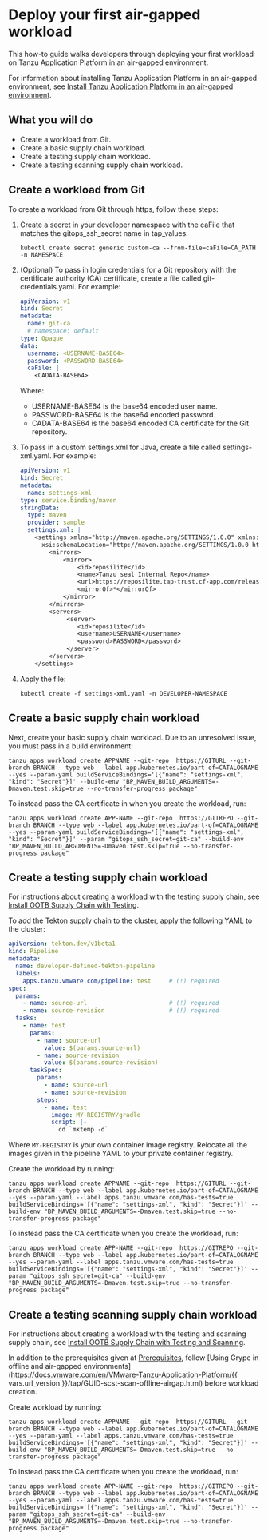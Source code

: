 # Deploy your first air-gapped workload

This how-to guide walks developers through deploying your first workload on Tanzu Application Platform in an air-gapped environment.

For information about installing Tanzu Application Platform in an air-gapped environment, see [Install Tanzu Application Platform in an air-gapped environment](../install-air-gap.md).

## <a id="you-will"></a>What you will do

- Create a workload from Git.
- Create a basic supply chain workload.
- Create a testing supply chain workload.
- Create a testing scanning supply chain workload.

## <a id="create-workload"></a>Create a workload from Git

To create a workload from Git through https, follow these steps:

1. Create a secret in your developer namespace with the caFile that matches the gitops_ssh_secret name in tap_values:

    ```console
    kubectl create secret generic custom-ca --from-file=caFile=CA_PATH -n NAMESPACE
    ```

2. (Optional) To pass in  login credentials for a Git repository with the certificate authority (CA) certificate, create a file called git-credentials.yaml. For example:

    ```yaml
    apiVersion: v1
    kind: Secret
    metadata:
      name: git-ca
      # namespace: default
    type: Opaque
    data:
      username: <USERNAME-BASE64>
      password: <PASSWORD-BASE64>
      caFile: |
        <CADATA-BASE64>
    ```

    Where:
    - USERNAME-BASE64 is the base64 encoded user name.
    - PASSWORD-BASE64 is the base64 encoded password.
    - CADATA-BASE64 is the base64 encoded CA certificate for the
    Git repository.

3. To pass in a custom settings.xml for Java, create a file called settings-xml.yaml. For example:

   ```yaml
   apiVersion: v1
   kind: Secret
   metadata:
     name: settings-xml
   type: service.binding/maven
   stringData:
     type: maven
     provider: sample
     settings.xml: |
       <settings xmlns="http://maven.apache.org/SETTINGS/1.0.0" xmlns:xsi="http://www.w3.org/2001/XMLSchema-instance"
         xsi:schemaLocation="http://maven.apache.org/SETTINGS/1.0.0 https://maven.apache.org/xsd/settings-1.0.0.xsd">
           <mirrors>
               <mirror>
                   <id>reposilite</id>
                   <name>Tanzu seal Internal Repo</name>
                   <url>https://reposilite.tap-trust.cf-app.com/releases</url>
                   <mirrorOf>*</mirrorOf>
               </mirror>
           </mirrors>
           <servers>
                <server>
                   <id>reposilite</id>
                   <username>USERNAME</username>
                   <password>PASSWORD</password>
                </server>
           </servers>
       </settings>
   ```

4. Apply the file:

   ```console
   kubectl create -f settings-xml.yaml -n DEVELOPER-NAMESPACE
   ```


## <a id="create-basic-wkload"></a>Create a basic supply chain workload

Next, create your basic supply chain workload. Due to an unresolved issue, you must pass in a build environment:

```console
tanzu apps workload create APPNAME --git-repo  https://GITURL --git-branch BRANCH --type web --label app.kubernetes.io/part-of=CATALOGNAME --yes --param-yaml buildServiceBindings='[{"name": "settings-xml", "kind": "Secret"}]' --build-env "BP_MAVEN_BUILD_ARGUMENTS=-Dmaven.test.skip=true --no-transfer-progress package"
```

To instead pass the CA certificate in when you create the workload, run:

```console
tanzu apps workload create APP-NAME --git-repo  https://GITREPO --git-branch BRANCH --type web --label app.kubernetes.io/part-of=CATALOGNAME --yes --param-yaml buildServiceBindings='[{"name": "settings-xml", "kind": "Secret"}]' --param "gitops_ssh_secret=git-ca" --build-env "BP_MAVEN_BUILD_ARGUMENTS=-Dmaven.test.skip=true --no-transfer-progress package"
```

## <a id="create-test-wkload"></a>Create a testing supply chain workload

For instructions about creating a workload with the testing supply chain, see [Install OOTB Supply Chain with Testing](add-test-and-security.hbs.md).

To add the Tekton supply chain to the cluster, apply the following YAML to the cluster:

```yaml
apiVersion: tekton.dev/v1beta1
kind: Pipeline
metadata:
  name: developer-defined-tekton-pipeline
  labels:
    apps.tanzu.vmware.com/pipeline: test     # (!) required
spec:
  params:
    - name: source-url                       # (!) required
    - name: source-revision                  # (!) required
  tasks:
    - name: test
      params:
        - name: source-url
          value: $(params.source-url)
        - name: source-revision
          value: $(params.source-revision)
      taskSpec:
        params:
          - name: source-url
          - name: source-revision
        steps:
          - name: test
            image: MY-REGISTRY/gradle
            script: |-
              cd `mktemp -d`
```

Where `MY-REGISTRY` is your own container image registry. Relocate all the images given in the pipeline YAML to your private container registry.

Create the workload by running:

```console
tanzu apps workload create APPNAME --git-repo  https://GITURL --git-branch BRANCH --type web --label app.kubernetes.io/part-of=CATALOGNAME --yes --param-yaml --label apps.tanzu.vmware.com/has-tests=true buildServiceBindings='[{"name": "settings-xml", "kind": "Secret"}]' --build-env "BP_MAVEN_BUILD_ARGUMENTS=-Dmaven.test.skip=true --no-transfer-progress package"
```

To instead pass the CA certificate when you create the workload, run:

```console
tanzu apps workload create APP-NAME --git-repo  https://GITREPO --git-branch BRANCH --type web --label app.kubernetes.io/part-of=CATALOGNAME --yes --param-yaml --label apps.tanzu.vmware.com/has-tests=true buildServiceBindings='[{"name": "settings-xml", "kind": "Secret"}]' --param "gitops_ssh_secret=git-ca" --build-env "BP_MAVEN_BUILD_ARGUMENTS=-Dmaven.test.skip=true --no-transfer-progress package"
```

## <a id="create-test-scan-wkload"></a>Create a testing scanning supply chain workload

For instructions about creating a workload with the testing and scanning supply chain, see [Install OOTB Supply Chain with Testing and Scanning](add-test-and-security.hbs.md#install-OOTB-test#install-OOTB-test-scan).

In addition to the prerequisites given at [Prerequisites](add-test-and-security.hbs.md#prereqs-install-OOTB-test-scan),
follow [Using Grype in offline and air-gapped environments](https://docs.vmware.com/en/VMware-Tanzu-Application-Platform/{{ vars.url_version }}/tap/GUID-scst-scan-offline-airgap.html) before workload creation.

Create workload by running:

```console
tanzu apps workload create APPNAME --git-repo  https://GITURL --git-branch BRANCH --type web --label app.kubernetes.io/part-of=CATALOGNAME --yes --param-yaml --label apps.tanzu.vmware.com/has-tests=true buildServiceBindings='[{"name": "settings-xml", "kind": "Secret"}]' --build-env "BP_MAVEN_BUILD_ARGUMENTS=-Dmaven.test.skip=true --no-transfer-progress package"
```

To instead pass the CA certificate when you create the workload, run:

```console
tanzu apps workload create APP-NAME --git-repo  https://GITREPO --git-branch BRANCH --type web --label app.kubernetes.io/part-of=CATALOGNAME --yes --param-yaml --label apps.tanzu.vmware.com/has-tests=true buildServiceBindings='[{"name": "settings-xml", "kind": "Secret"}]' --param "gitops_ssh_secret=git-ca" --build-env "BP_MAVEN_BUILD_ARGUMENTS=-Dmaven.test.skip=true --no-transfer-progress package"
